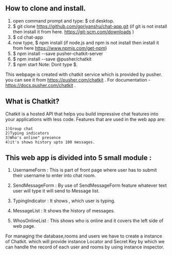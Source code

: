 ## How to clone and install. 
1) open command prompt and type: $ cd desktop.
2) $ git clone https://github.com/gpriyanshu/chat-app.git (if git is not install then install it from here. https://git-scm.com/downloads )
3) $ cd chat-app
4) now type, $ npm install (if node.js and npm is not install then install it from here https://www.npmjs.com/get-npm)
5) $ npm install --save pusher-chatkit-server
6) $ npm install --save @pusher/chatkit
7) $ npm start
Note:  Dont type $.

This webpage is created with chatkit service which is provided by pusher. you can see it from https://pusher.com/chatkit . 
For documentation - https://docs.pusher.com/chatkit .

## What is Chatkit?
Chatkit is a hosted API that helps you build impressive chat features into your applications with less code. 
Features that are used in the web app are:

    1)Group chat
    2)Typing indicators
    3)Who's online" presence
    4)it's shows history upto 100 messages.
    
    
## This web app is divided into 5 small module :
1) UsernameForm :  This is part of front page where user has to submit their username to enter into chat room.


2) SendMessageForm : By use of SendMessageForm feature whatever text user will type it will send to Message list.

3) TypingIndicator : It shows , which user is typing. 

4) MessageList : It shows the history of messages.

5) WhosOnlineList : This shows who is online and it covers the left side of web page.


For managing the database,rooms and users we have to create a instance of Chatkit.
which will provide instance Locator and Secret Key by which we can handle the record of each user and rooms by using instance inspector.


